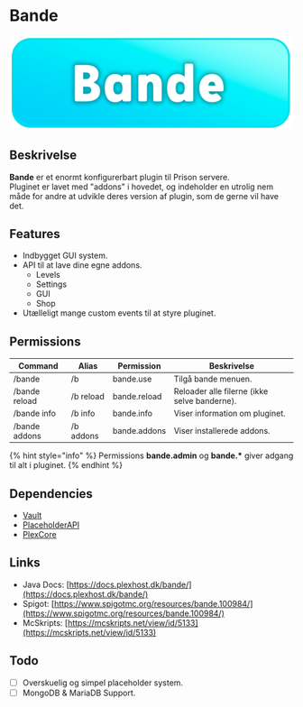 # Bande

![](../../.gitbook/assets/bande-banner.png)

## Beskrivelse <a href="#description" id="description"></a>

**Bande** er et enormt konfigurerbart plugin til Prison servere.\
Pluginet er lavet med "addons" i hovedet, og indeholder en utrolig nem måde for andre at udvikle deres version af plugin, som de gerne vil have det.

## Features

* Indbygget GUI system.
* API til at lave dine egne addons.
  * Levels
  * Settings
  * GUI
  * Shop
* Utælleligt mange custom events til at styre pluginet.

## Permissions

| **Command**   | **Alias** | **Permission** | **Beskrivelse**                              |
| ------------- | --------- | -------------- | -------------------------------------------- |
| /bande        | /b        | bande.use      | Tilgå bande menuen.                          |
| /bande reload | /b reload | bande.reload   | Reloader alle filerne (ikke selve banderne). |
| /bande info   | /b info   | bande.info     | Viser information om pluginet.               |
| /bande addons | /b addons | bande.addons   | Viser installerede addons.                   |

{% hint style="info" %}
Permissions **bande.admin** og **bande.\*** giver adgang til alt i pluginet.
{% endhint %}

## Dependencies

* [Vault](https://www.spigotmc.org/resources/vault.34315/)
* [PlaceholderAPI](https://www.spigotmc.org/resources/placeholderapi.6245/)
* [PlexCore](https://www.spigotmc.org/resources/plexcore.100981/)

## Links

* Java Docs: [https://docs.plexhost.dk/bande/](https://docs.plexhost.dk/bande/)
* Spigot: [https://www.spigotmc.org/resources/bande.100984/](https://www.spigotmc.org/resources/bande.100984/)
* McSkripts: [https://mcskripts.net/view/id/5133](https://mcskripts.net/view/id/5133)

## Todo

* [ ] Overskuelig og simpel placeholder system.
* [ ] MongoDB & MariaDB Support.
